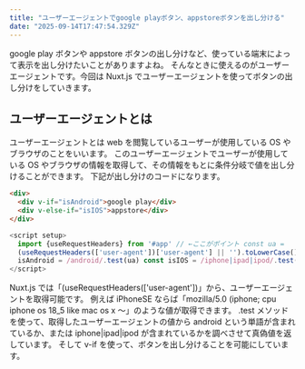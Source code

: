 ```yaml
---
title: "ユーザーエージェントでgoogle playボタン、appstoreボタンを出し分ける"
date: "2025-09-14T17:47:54.329Z"
---
```


google play ボタンや appstore ボタンの出し分けなど、使っている端末によって表示を出し分けたいことがありますよね。
そんなときに使えるのがユーザーエージェントです。今回は Nuxt.js でユーザーエージェントを使ってボタンの出し分けをしていきます。

## ユーザーエージェントとは

ユーザーエージェントとは web を閲覧しているユーザーが使用している OS やブラウザのことをいいます。
このユーザーエージェントでユーザーが使用している OS やブラウザの情報を取得して、その情報をもとに条件分岐で値を出し分けることができます。
下記が出し分けのコードになります。

```html
<div>
  <div v-if="isAndroid">google play</div>
  <div v-else-if="isIOS">appstore</div>
</div>
```

```js
<script setup>
  import {useRequestHeaders} from '#app' // ←ここがポイント const ua =
  (useRequestHeaders(['user-agent'])['user-agent'] || '').toLowerCase() const
  isAndroid = /android/.test(ua) const isIOS = /iphone|ipad|ipod/.test(ua)
</script>
```

Nuxt.js では「(useRequestHeaders(['user-agent'])」から、ユーザーエージェントを取得可能です。
例えば iPhoneSE ならば「mozilla/5.0 (iphone; cpu iphone os 18_5 like mac os x ～」のような値が取得できます。
.test メソッドを使って、取得したユーザーエージェントの値から android という単語が含まれているか、または iphone|ipad|ipod が含まれているかを調べさせて真偽値を返しています。
そして v-if を使って、ボタンを出し分けることを可能にしています。
